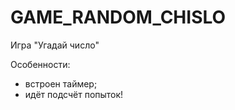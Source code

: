 # GAME_RANDOM_CHISLO
Игра "Угадай число" 


Особенности:


- встроен таймер;
- идёт подсчёт попыток!
